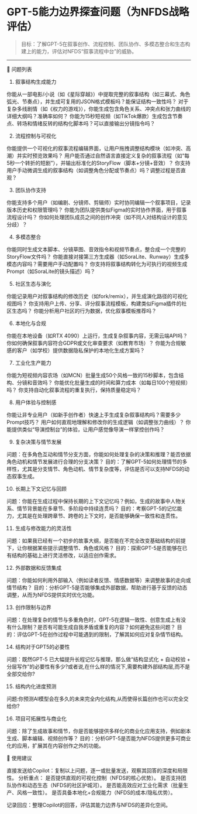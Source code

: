 # GPT-5能力边界探查问题（为NFDS战略评估）

> 目标：了解GPT-5在叙事创作、流程控制、团队协作、多模态整合和生态构建上的能力，评估对NFDS“叙事流程中台”的威胁。

---

📝 问题列表
1. 叙事结构生成能力

你能从一部电影/小说（如《星际穿越》）中提取完整的叙事结构（如三幕式、角色弧光、节奏点），并生成可复用的JSON格式模板吗？能保证结构一致性吗？
对于复杂多线剧情（如《权力的游戏》），你能生成包含角色关系、冲突点和张力曲线的详细大纲吗？准确率如何？
你能为15秒短视频（如TikTok爆款）生成包含节奏点、转场和情绪反转的结构化脚本吗？可以直接输出分镜指令吗？ 

2. 流程控制与可视化

你能提供一个可视化的叙事流程编辑界面，让用户拖拽调整结构模块（如冲突、高潮）并实时预览效果吗？
用户能否通过自然语言直接定义复杂的叙事流程（如“每5秒一个转折的短剧”），并输出标准化的StoryFlow（脚本+分镜+音效）？
你支持用户手动微调生成的叙事结构（如调整角色分配或节奏点）吗？调整过程是否直观？

3. 团队协作支持

你能支持多个用户（如编剧、分镜师、剪辑师）实时协同编辑一个叙事项目，记录版本历史和权限管理吗？
你能为团队提供类似Figma的实时协作界面，用于叙事流程设计吗？
你如何处理团队成员之间的创作冲突（如不同人对结构设计的意见分歧）？

4. 多模态整合

你能同时生成文本脚本、分镜草图、音效指令和视频节奏点，整合成一个完整的StoryFlow文件吗？
你能直接对接第三方生成器（如SoraLite、Runway）生成多模态内容吗？需要用户手动配置吗？
你支持将叙事结构转化为可执行的视频生成Prompt（如SoraLite的镜头描述）吗？

5. 社区生态与演化

你能记录用户对叙事结构的修改历史（如fork/remix），并生成演化路径的可视化视图吗？
你支持用户上传、分享、评分叙事流程模板，构建类似Figma插件的社区生态吗？
你能分析用户社区的行为数据，优化叙事模板推荐吗？

6. 本地化与合规

你能在本地设备（如RTX 4090）上运行，生成复杂叙事内容，无需云端API吗？
你如何确保叙事内容符合GDPR或文化审查要求（如教育市场）？
你能为合规敏感的客户（如学校）提供数据隐私保护的本地化生成方案吗？

7. 工业化生产能力

你能为短视频内容农场（如MCN）批量生成50个风格一致的15秒脚本，包含结构、分镜和音效吗？
你能优化批量生成的时间和算力成本（如每日100个短视频）吗？
你支持自动化叙事流程的重复执行，保持质量稳定吗？

8. 用户体验与控制感

你能让非专业用户（如新手创作者）快速上手生成复杂叙事结构吗？需要多少Prompt技巧？
用户如何直观地理解和修改你的生成逻辑（如调整张力曲线）？
你能提供类似“导演控制台”的体验，让用户感觉像导演一样掌控创作吗？

9. 复杂决策与情节发展

问题：在多角色互动和情节分支方面，你能如何处理复杂的决策和推理？能否依据角色动机和情节发展进行合理的分支决策？
目的：了解GPT-5如何处理情节的多样性，尤其是分支情节、角色动机、情节复杂度等，评估是否可以支持NFDS的动态叙事生成。

10. 长期上下文记忆与回顾

问题：你能在生成过程中保持长期的上下文记忆吗？例如，生成的故事中人物关系、情节背景能在多章节、多阶段中持续连贯吗？
目的：考察GPT-5的记忆能力，尤其是在处理跨章节、跨卷的上下文时，是否能够确保一致性和连贯性。

11. 生成与修改能力的灵活性

问题：如果我已经有一个初步的故事大纲，是否能在不完全改变基础结构的前提下，让你根据某些提示调整情节、角色或风格？
目的：探索GPT-5是否能够在已有结构的基础上进行灵活修改，以适应创作需求。

12. 外部数据和反馈集成

问题：你能如何利用外部输入（例如读者反馈、情感数据等）来调整故事的走向或情节结构？
目的：分析GPT-5是否能够集成外部数据，帮助进行基于反馈的动态调整，从而为NFDS提供实时优化功能。

13. 创作限制与边界

问题：在处理复杂的情节与多重角色时，GPT-5在逻辑一致性、创意生成上有没有什么限制？是否有可能生成自我矛盾或重复的内容？如何避免这些问题？
目的：评估GPT-5在创作过程中可能遇到的限制，了解其如何应对复杂情节结构。

14. 结构对于GPT5的必要性

问题：既然GPT-5 已大幅提升长程记忆与推理，那么做“结构显式化 + 自动校验 + 分层写作”的必要性有多少?或者说,在什么样的情况下,需要构建外部结构层,而不是全部交给你?

15.  结构内化进度预测

问题:你预测AI模型会在多久的未来完全内化结构,从而使得长篇创作也可以完全交给你?

16. 项目可拓展性与商业化

问题：除了生成故事和情节，你是否能够提供多样化的商业化应用支持，例如剧本生成、脚本编辑、视频创作等？
目的：分析GPT-5是否能为NFDS提供更多可商业化的应用，扩展其在内容创作之外的功能。


📌 使用建议

直接发送给Copilot：复制以上问题，逐一或批量发送，观察其回答的深度和局限性。
分析重点：
是否提供直观的可视化控制（NFDS的核心优势）。
是否支持团队协作和动态生态（NFDS的社区护城河）。
是否能高效应对工业化需求（批量生产、风格一致性）。
是否具备本地化+合规能力（NFDS的成本/隐私优势）。


记录回应：整理Copilot的回答，评估其能力边界与NFDS的差异化空间。
